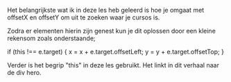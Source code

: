 Het belangrijkste wat ik in deze les heb geleerd is hoe je omgaat met offsetX en offsetY om uit te zoeken waar je cursos is. 

Zodra er elementen hierin zijn genest kun je dit oplossen door een kleine rekensom zoals onderstaande;

if (this !== e.target) {
				x = x + e.target.offsetLeft;
				y = y + e.target.offsetTop;
			}
			
Verder is het begrip "this" in deze les gebruikt. Het linkt in dit verhaal naar de div hero. 